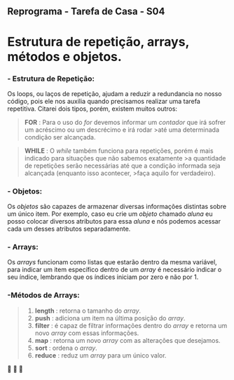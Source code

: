 ## Reprograma - Tarefa de Casa - S04

# Estrutura de repetição, arrays, métodos e objetos.

<h3>- Estrutura de Repetição:</h3>

Os loops, ou laços de repetição, ajudam a reduzir a redundancia no nosso código, pois ele nos auxilia quando precisamos realizar uma tarefa repetitiva. Citarei dois tipos, porém, existem muitos outros:

>**FOR** : Para o uso do *for* devemos informar um *contador* que irá sofrer um acréscimo ou um descrécimo e irá rodar >até uma determinada condição ser alcançada.

>**WHILE** : O *while* também funciona para repetições, porém é mais indicado para situações que não sabemos exatamente >a quantidade de repetições serão necessárias até que a condição informada seja alcançada (enquanto isso acontecer, >faça aquilo for verdadeiro).

<h3>- Objetos:</h3>

Os *objetos* são capazes de armazenar diversas informações distintas sobre um único item. Por exemplo, caso eu crie um *objeto* chamado *aluna* eu posso colocar diversos atributos para essa *aluna* e nós podemos acessar cada um desses atributos separadamente.

<h3>- Arrays:</h3>

Os *arrays* funcionam como listas que estarão dentro da mesma variável, para indicar um item específico dentro de um *array* é necessário indicar o seu índice, lembrando que os índices iniciam por zero e não por 1.

<h3>-Métodos de Arrays:</h3>

> 1. **length** : retorna o tamanho do *array*.
> 2. **push** : adiciona um item na última posição do *array*.
> 3. **filter** : é capaz de filtrar informações dentro do *array* e retorna um novo *array* com essas informações.
> 4. **map** : retorna um novo *array* com as alterações que desejamos.
> 5. **sort** : ordena o *array*.
> 6. **reduce** : reduz um *array* para um único valor.

:rocket: :rocket: :rocket:








